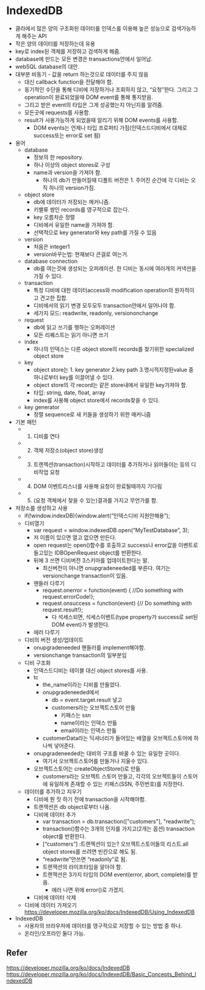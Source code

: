 # IndexedDB

- 클라에서 많은 양의 구조화된 데이터를 인덱스를 이용해 높은 성능으로 검색가능하게 해주는 API
- 작은 양의 데이터를 저장하는데 유용
- key로 index된 객체를 저장하고 검색하게 해줌.
- database에 만드는 모든 변경은 transactions안에서 일어남.
- webSQL database의 대안.
- 대부분 비동기 - 값을 return 하는것으로 데이터를 주지 않음
    - 대신 callback function을 전달해야 함.
    - 동기적인 수단을 통해 디비에 저장하거나 조회하지 않고, “요청”한다. 그리고 그 operation이 완료되었을때 DOM event를 통해 통지받음.
    - 그리고 받은 event의 타입은 그게 성공했는지 아닌지를 알려줌.
    - 모든곳에 requests를 사용함.
    - result가 사용가능하게 되었을때 알리기 위해 DOM events를 사용함.
        - DOM events는 언제나 타입 프로퍼티 가짐(인덱스드디비에서 대체로 success또는 error로 set 됨)
- 용어
    - database
        - 정보의 한 repository.
        - 하나 이상의 object stores로 구성
        - name과 version을 가져야 함.
            - 하나의 db가 만들어질때 디폴트 버전은 1. 주어진 순간에 각 디비는 오직 하나의 version가짐.
    - object store
        - db에 데이터가 저장되는 메커니즘.
        - 키밸류 쌍인 records를 영구적으로 잡는다.
        - key 오름차순 정렬
        - 디비에서 유일한 name을 가져야 함.
        - 선택적으로 key generator와 key path를 가질 수 있음
    - version
        - 처음은 integer1
        - version바꾸는법: 현재보다 큰걸로 여는거.
    - database connection
        - db를 여는것에 생성되는 오퍼레이션. 한 디비는 동시에 여러개의 커넥션을 가질 수 있다.
    - transaction
        - 특정 디비에 대한 데이터access와 modification operation의 원자적이고 견고한 집합.
        - 디비에서의 읽기 변경 모두모두 transaction안에서 일어나야 함.
        - 세가지 모드:  readwrite, readonly, versiononchange
    - request
        - db에 읽고 쓰기를 행하는 오퍼레이션
        - 모든 리퀘스트는 읽기 아니면 쓰기
    - index
        - 하나의 인덱스는 다른 object store의 records를 찾기위한 specialized object store
    - key
        - object store는 1. key generator 2.key path 3.명시적지정된value 중 하나로부터 key를 이끌어낼 수 있다.
        - object store의 각 record는 같은 store내에서 유일한 key가져야 함.
        - 타입: string, date, float, array
        - index를 사용해 object store에서 records찾을 수 있다.
    - key generator
        - 정렬 sequence로 새 키들을 생성하기 위한 매커니즘
- 기본 패턴
    - 1. 디비를 연다
    - 2. 객체 저장소(object store)생성
    - 3. 트랜젝션(transaction)시작하고 데이터를 추가하거나 읽어들이는 등의 디비작업 요청
    - 4. DOM 이벤트리스너를 사용해 요청이 완료될때까지 기다림
    - 5. (요청 객체에서 찾을 수 있는)결과를 가지고 무언가를 함.
- 저장소를 생성하고 사용
    - if(!window.indexDB){window.alert(“인덱스디비 지원안해용”);
    - 디비열기
        - var request = window.indexedDB.open(“MyTestDatabase”, 3);
        - 저 이름이 있으면 열고 없으면 만든다.
        - open request는 open()함수를 호출하고 success나 error값을 이벤트로 들고있는 IDBOpenRequest object를 반환한다.
        - 뒤에 3 쓰면 디비버전 3스키마를 업데이트한다는 말.
            - 최신버전이 아니면 onupgradeneeded를 부른다. 여기는 versionchange transaction이 있음.
        - 핸들러 다루기
            - request.onerror = function(event) { //Do something with request.errorCode!};
            - request.onsuccess = function(event) {// Do something with request.result!};
                - 다 석세스되면, 석세스이벤트(type property가 success로 set된 DOM event)가 발생한다.
        - 에러 다루기
    - 디비의 버전 생성/업데이트
        - onupgradeneeded 핸들러를 implement해야함.
        - versionchange transaction의 일부분임
    - 디비 구조화
        - 인덱스드디비는 테이블 대신 object stores를 사용.
        - tc
            - the_name이라는 디비를 만들었다.
            - onupgradeneeded에서
                - db = event.target.result 넣고
                - customers라는 오브젝트스토어 만듦
                    - 키패스는 ssn
                    - name이라는 인덱스 만듦
                    - email이라는 인덱스 만듦
            - customerData라는 딕셔너리가 들어있는 배열을 오브젝트스토어에 하나씩 넣어준다.
        - onupgradeneeded는 대비의 구조를 바꿀 수 있는 유일한 곳이다.
            - 여기서 오브젝트스토어를 만들거나 지울수 있다.
        - 오브젝트스토어는 createObjectStore()로 만듦
            - customers라는 오브젝트 스토어 만들고, 각각의 오브젝트들이 스토어에 유일하게 존재할 수 있는 키패스(SSN, 주민번호)를 지정한다.
    - 데이터를 추가하고 지우기
        - 디비에 뭔 짓 하기 전에 transaction을 시작해야함.
        - 트랜잭션은 db object로부터 나옴.
        - 디비에 데이터 추가
            - var transaction = db.transaction(["customers"], "readwrite”);
            - transaction()함수는 3개의 인자를 가지고(2개는 옵션) transaction object를 반환한다.
            - [“customers”] :트랜젝션이 있는?  오브젝트스토어들의 리스트.all object stores를 쓰려면 빈칸으로 해도 됨.
            - “readwrite”안쓰면 “readonly”로 됨.
            - 트랜잭션의 라이프타임을 알아야 함.
            - 트랜잭션은 3가지 타입의 DOM event(error, abort, complete)를 받음.
                - 에러 나면 위에 error()로 가겠지.
        - 디비에 데이터 삭제
    - 디비에 데이터 가져오기
https://developer.mozilla.org/ko/docs/IndexedDB/Using_IndexedDB
- IndexedDB
    - 사용자의 브라우저에 데이터를 영구적으로 저장할 수 있는 방법 중 하나.
    - 온라인/오프라인 둘다 가능.

## Refer
https://developer.mozilla.org/ko/docs/IndexedDB
https://developer.mozilla.org/ko/docs/IndexedDB/Basic_Concepts_Behind_IndexedDB

